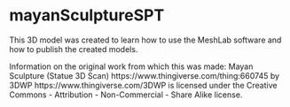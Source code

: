 # mayanSculptureSPT
<p>This 3D model was created to learn how to use the MeshLab software and how to publish the created models.</p>
<p>Information on the original work from which this was made: Mayan Sculpture (Statue 3D Scan) https://www.thingiverse.com/thing:660745 by 3DWP https://www.thingiverse.com/3DWP is licensed under the Creative Commons - Attribution - Non-Commercial - Share Alike license.</p>
